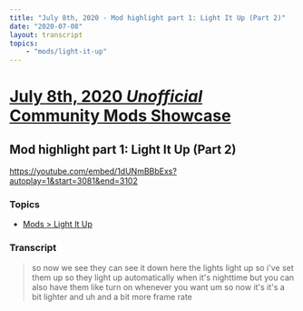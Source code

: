 ```yaml
---
title: "July 8th, 2020 - Mod highlight part 1: Light It Up (Part 2)"
date: "2020-07-08"
layout: transcript
topics: 
    - "mods/light-it-up"
---
```

# [July 8th, 2020 *Unofficial* Community Mods Showcase](../2020-07-08.md)
## Mod highlight part 1: Light It Up (Part 2)
https://youtube.com/embed/1dUNmBBbExs?autoplay=1&start=3081&end=3102
### Topics
* [Mods > Light It Up](../topics/mods/light-it-up.md)

### Transcript

> so now we see they can see it down here
> the lights light up so i've set them up
> so they light up automatically when it's
> nighttime but you can also have them
> like turn on whenever you want
> um so now it's it's a bit lighter
> and uh and a bit more frame rate
